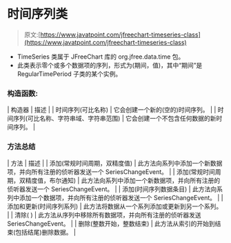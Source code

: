 # 时间序列类

> 原文:[https://www.javatpoint.com/jfreechart-timeseries-class](https://www.javatpoint.com/jfreechart-timeseries-class)

*   TimeSeries 类属于 JFreeChart 库的 org.jfree.data.time 包。
*   此类表示零个或多个数据项的序列，形式为(期间，值)，其中“期间”是 RegularTimePeriod 子类的某个实例。

### 构造函数:

| 构造器 | 描述 |
| 时间序列(可比名称) | 它会创建一个新的(空的)时间序列。 |
| 时间序列(可比名称、字符串域、字符串范围) | 它会创建一个不包含任何数据的新时间序列。 |

### 方法总结

| 方法 | 描述 |
| 添加(常规时间周期，双精度值) | 此方法向系列中添加一个新数据项，并向所有注册的侦听器发送一个 SeriesChangeEvent。 |
| 添加(常规时间周期，双精度值，布尔通知) | 此方法向系列中添加一个新数据项，并向所有注册的侦听器发送一个 SeriesChangeEvent。 |
| 添加(时间序列数据条目) | 此方法向系列中添加一个数据项，并向所有注册的侦听器发送一个 SeriesChangeEvent。 |
| 添加和更新(时间序列系列) | 此方法将数据从一个系列添加或更新到另一个系列。 |
| 清除( ) | 此方法从序列中移除所有数据项，并向所有注册的侦听器发送 SeriesChangeEvent。 |
| 删除(整数开始，整数结束) | 此方法从索引的开始到结束(包括结尾)删除数据。 |